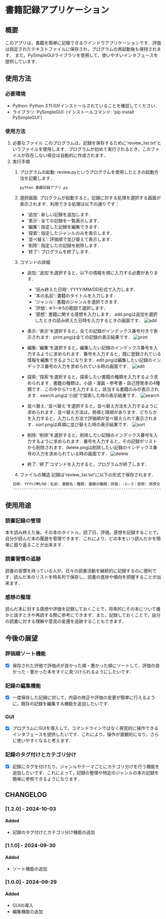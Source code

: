 # 書籍記録アプリケーション
## 概要
このアプリは，書籍を簡単に記録できるウインドウアプリケーションです．評価は指定されたテキストファイルに保存され，プログラムの再起動後も保持されます．
また，PySimpleGUIライブラリを使用して，使いやすいインタフェースを提供しています．

## 使用方法
### 必要環境
- Python: Python 3.11.0がインストールされていることを確認してください．
- ライブラリ: PySimpleGUI: (インストールコマンド: 'pip install PySimpleGUI')

### 使用方法
1. 必要なファイル
このプログラムは，記録を保存するために'review_list.txt'というファイルを使用します．プログラムが初めて実行されるとき，このファイルが存在しない場合は自動的に作成されます．
2. 実行手順
   1. プログラムの起動: review.pyというプログラムを使用したときの起動方法を記載します． 
      ```bash
      python 書籍記録アプリ.py
      ```
   2. 選択画面:
   プログラムが起動すると，記録に対する処理を選択する画面が表示されます．利用できる処理は以下の通りです：
      - '追加': 新しい記録を追加します．
      - '表示': 全ての記録を一覧表示します．
      - '編集': 指定した記録を編集できます．
      - '探索': 指定したジャンルのみを表示します．
      - '並べ替え': 評価順で並び替えて表示します．
      - '削除': 指定したの記録を削除します．
      - '終了': プログラムを終了します．

   3. コマンドの詳細
      - 追加: '追加'を選択すると，以下の情報を順に入力する必要があります．
        - '読み終えた日時': YYYY/MM/DD形式で入力します．
        - '本の名前': 書籍のタイトルを入力します．
        - 'ジャンル': 書籍のジャンルを選択できます．
        - '評価': ☆1~☆5の範囲で選択します．
        - '感想': 書籍に関する感想を入力します．
        add.pngは追加を選択したときの読み終えた日時を入力するときの画面です．
        ![add](img/add.png)

      - 表示: '表示'を選択すると，全ての記録がインデックス番号付きで表示されます．print.pngは全ての記録の表示結果です．
        ![print](img/print.png)
  
      - 編集: '編集'を選択すると，編集したい記録のインデックス番号を入力するように求められます．番号を入力すると，既に登録されている情報を編集できるようになります．edit.pngは編集したい記録のインデックス番号の入力を求められている時の画面です．
        ![edit](img/edit.png)
  
      - 探索: '探索'を選択すると，探索したい書籍の種類を入力するよう求められます．書籍の種類は，小説・漫画・参考書・自己啓発本の4種類です．この中から1つを入力すると，該当する書籍のみが表示されます．search.pngは'小説'で探索した時の表示結果です．
        ![search](img/search.png)
 
      - 並べ替え: '並べ替え'を選択すると，並べ替え方法を入力するように求められます．並べ替え方法は，昇順と降順があります．どちらかを入力すると，入力した方法で評価順が並べ替えられて表示されます．sort.pngは昇順に並び替えた時の表示結果です．
        ![sort](img/sort.png)

      - 削除: '削除'を選択すると，削除したい記録のインデックス番号を入力するように求められます．番号を入力すると，その記録がリストから削除されます．delete.pngは削除したい記録のインデックス番号の入力を求められている時の画面です．
        ![delete](img/delete.png)

      - 終了: '終了'コマンドを入力すると，プログラムが終了します．

   4. ファイルの構造
   記録は'review_list.txt'に以下の形式で保存されます．
   ```markdown
   日時: YYYY/MM/DD｜名前: 書籍名｜種類: 書籍の種類｜評価: ☆1~☆5｜感想: 感想文
   ---------------------------------------------------------------------------
   ```

## 使用用途
### 読書記録の管理
本を読み終えた後，その本のタイトル，読了日，評価，感想を記録することで，自分が読んだ本の履歴を管理できます．これにより，どの本をいつ読んだかを簡単に振り返ることが出来ます．
### 読書習慣の追跡
読書の習慣を持っている人が，日々の読書活動を継続的に記録するのに便利です．読んだ本のリストを時系列で保存し，読書の進捗や傾向を把握することが出来ます．
### 感想の整理
読んだ本に対する感想や評価を記録しておくことで，将来的にその本について誰かと話すときや再読する際に参考にできます．また，記録しておくことで，自分の読書に対する理解や意見の変遷を追跡することもできます．

## 今後の展望
### 評価順ソート機能
- [x] 保存された評価で評価点が良かった順・悪かった順にソートして，評価の良かった・悪かった本をすぐに見つけられるようにしたいです．
### 記録の編集機能
- [x] 一度保存した記録に対して，内容の修正や評価の変更が簡単に行えるように，既存の記録を編集する機能を追加したいです．
### GUI
- [x] プログラムにGUIを導入して，コマンドラインではなく視覚的に操作できるインタフェースを提供したいです．これにより，操作が直観的になり，さらに使いやすくなると考えます．
### 記録のタグ付けとカテゴリ分け
- [x] 記録にタグを付けたり，ジャンルやテーマごとにカテゴリ分けを行う機能を追加したいです．これによって，記録の整理や特定のジャンルの本の記録を簡単に参照できるようになります．


## CHANGELOG

### [1.2.0] - 2024-10-03
#### Added
- 記録のタグ付けとカテゴリ分け機能の追加

### [1.1.0] - 2024-09-30
#### Added
- ソート機能の追加

### [1.0.0] - 2024-09-29
#### Added
- GUIの導入
- 編集機能の追加
